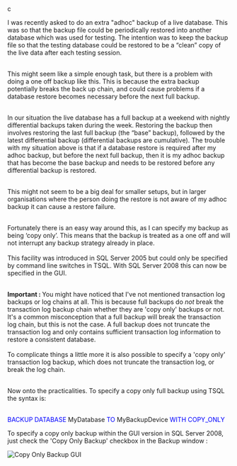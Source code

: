 c

I was recently asked to do an extra "adhoc" backup of a live database. This was so that the backup file could
   be periodically restored into another database which was used for testing. The intention was to keep the backup file
   so that the testing database could be restored to
   be a “clean” copy of the live data after each testing session.<br /><br />

   This might seem like a simple enough task, but there is a problem with doing a one off backup like this.
   This is because the extra backup potentially breaks the back up chain, and could cause problems if a database
   restore becomes necessary before the next full backup. <br /><br />

   In our situation the live database has a full backup at a weekend with nightly differential
   backups taken during the week. Restoring the backup then involves restoring the last full backup
   (the “base” backup), followed by the latest differential backup (differential backups are cumulative).
   The trouble with my situation above
   is that if a database restore is required after my adhoc backup, but before the next full backup, then it is my
   adhoc backup that has become the base backup and needs to be restored before any differential backup is
   restored.<br /><br />

   This might not seem to be a big deal for smaller setups, but in larger organisations where the person doing
   the restore is not aware of my adhoc backup it can cause a restore failure.<br /><br />

   Fortunately there is an easy way around this, as I can specify my backup as being ‘copy only’. This means
   that the backup is treated as a one off and will not interrupt any backup strategy already in place.<br /><br />
   This facility was introduced in SQL Server 2005 but could only be specified by command line switches in
   TSQL. With SQL Server 2008 this can now be specified in the GUI.<br /><br />

   <b>Important : </b> You might have noticed that I've not mentioned transaction log backups or log chains at all. This is
   because full backups do *not* break the transaction log backup chain whether they are 'copy only' backups
   or not. It's a common misconception that a full backup will break the transaction log chain, but this is not the
   case. A full backup does not truncate the transaction log and only contains sufficient
   transaction log information to restore a consistent database.<br /><br />
   To complicate things a little more it is also possible to specify a 'copy only' transaction log backup, which
   does not truncate the transaction log, or break the log chain.<br /><br />

   Now onto the practicalities. To specify a copy only full backup using TSQL the syntax is:<br /><br />

   <div class="code">
   <span style='color:blue'>BACKUP</span>
   <span style='color:blue'>DATABASE</span> MyDatabase <span style='color:blue'>TO</span>
   MyBackupDevice <span style='color:blue'>WITH</span> <span style='color:blue'>COPY_ONLY</span>
   </div>

   To specify a copy only backup within the GUI version in SQL Server 2008, just check the 'Copy Only Backup'
   checkbox in the Backup window :<br />

 <img alt="Copy Only Backup GUI" src="../ArticleImages/Copy Only Backups.jpg"/>
   

